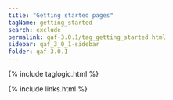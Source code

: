 ```yaml
---
title: "Getting started pages"
tagName: getting_started
search: exclude
permalink: qaf-3.0.1/tag_getting_started.html
sidebar: qaf_3_0_1-sidebar
folder: qaf-3.0.1
---
```

{% include taglogic.html %}

{% include links.html %}
